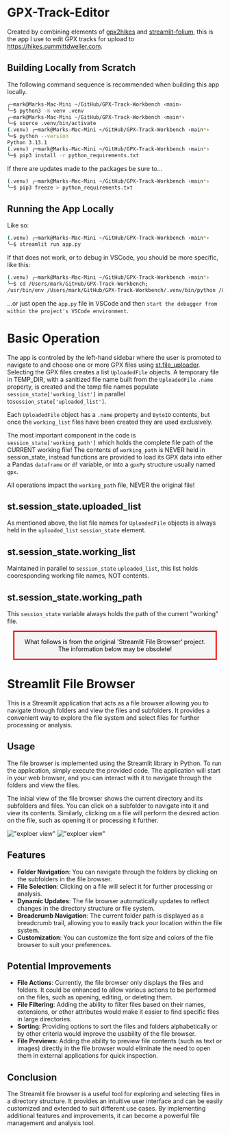 # GPX-Track-Editor

Created by combining elements of [gpx2hikes](https://github.com/SummittDweller/gpx2hikes) and [streamlit-folium](https://github.com/randyzwitch/streamlit-folium), this is the app I use to edit GPX tracks for upload to https://hikes.summittdweller.com. 

## Building Locally from Scratch

The following command sequence is recommended when building this app locally.  

```zsh
╭─mark@Marks-Mac-Mini ~/GitHub/GPX-Track-Workbench ‹main› 
╰─$ python3 -m venv .venv  
╭─mark@Marks-Mac-Mini ~/GitHub/GPX-Track-Workbench ‹main*› 
╰─$ source .venv/bin/activate
(.venv) ╭─mark@Marks-Mac-Mini ~/GitHub/GPX-Track-Workbench ‹main*› 
╰─$ python --version  
Python 3.13.1
(.venv) ╭─mark@Marks-Mac-Mini ~/GitHub/GPX-Track-Workbench ‹main*› 
╰─$ pip3 install -r python_requirements.txt
```

If there are updates made to the packages be sure to...   

```zsh
(.venv) ╭─mark@Marks-Mac-Mini ~/GitHub/GPX-Track-Workbench ‹main*› 
╰─$ pip3 freeze > python_requirements.txt      
```

## Running the App Locally

Like so:  

```zsh
(.venv) ╭─mark@Marks-Mac-Mini ~/GitHub/GPX-Track-Workbench ‹main*› 
╰─$ streamlit run app.py
```

If that does not work, or to debug in VSCode, you should be more specific, like this:  

```zsh
(.venv) ╭─mark@Marks-Mac-Mini ~/GitHub/GPX-Track-Workbench ‹main*› 
╰─$ cd /Users/mark/GitHub/GPX-Track-Workbench; 
/usr/bin/env /Users/mark/GitHub/GPX-Track-Workbench/.venv/bin/python /Users/mark/.vscode/extensions/ms-python.debugpy-2024.15.2024121701-darwin-x64/bundled/libs/debugpy/adapter/../../debugpy/launcher 51475 -- -m streamlit run /Users/mark/GitHub/GPX-Track-Workbench/app.py --server.port 2000 
```

...or just open the `app.py` file in VSCode and then `start the debugger from within the project's VSCode environment`.  

# Basic Operation

The app is controled by the left-hand sidebar where the user is promoted to navigate to and choose one or more GPX files using [st.file_uploader](https://docs.streamlit.io/develop/api-reference/widgets/st.file_uploader).  Selecting the GPX files creates a list `UploadedFile` objects.  A temporary file in TEMP_DIR, with a sanitized file name built from the `UploadedFile` `.name` property, is created and the temp file names populate `session_state['working_list']` in parallel to`session_state['uploaded_list']`.  

Each `UploadedFile` object has a `.name` property and `ByteIO` contents, but once the `working_list` files have been created they are used exclusively.    

The most important component in the code is `session_state['working_path']` which holds the complete file path of the CURRENT working file!  The contents of `working_path` is NEVER held in session_state, instead functions are provided to load its GPX data into either a Pandas `dataframe` or `df` variable, or into a `gpxPy` structure usually named `gpx`.    

All operations impact the `working_path` file, NEVER the original file!     

## st.session_state.uploaded_list

As mentioned above, the list file names for `UploadedFile` objects is always held in the `uploaded_list` `session_state` element.

## st.session_state.working_list

Maintained in parallel to `session_state` `uploaded_list`, this list holds cooresponding working file names, NOT contents. 

## st.session_state.working_path

This `session_state` variable always holds the path of the current "working" file.

<div style="background-color: whitesmoke; color: black; border: 3px solid red; text-align: center; padding: 1em; margin: 1em;">
What follows is from the original 'Streamlit File Browser' project.  The information below may be obsolete! 
</div>

# Streamlit File Browser

This is a Streamlit application that acts as a file browser allowing you to navigate through folders and view the files and subfolders. It provides a convenient way to explore the file system and select files for further processing or analysis.

## Usage

The file browser is implemented using the Streamlit library in Python. To run the application, simply execute the provided code. The application will start in your web browser, and you can interact with it to navigate through the folders and view the files.

The initial view of the file browser shows the current directory and its subfolders and files. You can click on a subfolder to navigate into it and view its contents. Similarly, clicking on a file will perform the desired action on the file, such as opening it or processing it further.

!["exploer view"](st_explorer_1.jpg)
!["exploer view"](st_explorer_2.jpg)

## Features

- **Folder Navigation**: You can navigate through the folders by clicking on the subfolders in the file browser.
- **File Selection**: Clicking on a file will select it for further processing or analysis.
- **Dynamic Updates**: The file browser automatically updates to reflect changes in the directory structure or file system.
- **Breadcrumb Navigation**: The current folder path is displayed as a breadcrumb trail, allowing you to easily track your location within the file system.
- **Customization**: You can customize the font size and colors of the file browser to suit your preferences.

## Potential Improvements

- **File Actions**: Currently, the file browser only displays the files and folders. It could be enhanced to allow various actions to be performed on the files, such as opening, editing, or deleting them.
- **File Filtering**: Adding the ability to filter files based on their names, extensions, or other attributes would make it easier to find specific files in large directories.
- **Sorting**: Providing options to sort the files and folders alphabetically or by other criteria would improve the usability of the file browser.
- **File Previews**: Adding the ability to preview file contents (such as text or images) directly in the file browser would eliminate the need to open them in external applications for quick inspection.

## Conclusion

The Streamlit file browser is a useful tool for exploring and selecting files in a directory structure. It provides an intuitive user interface and can be easily customized and extended to suit different use cases. By implementing additional features and improvements, it can become a powerful file management and analysis tool.
